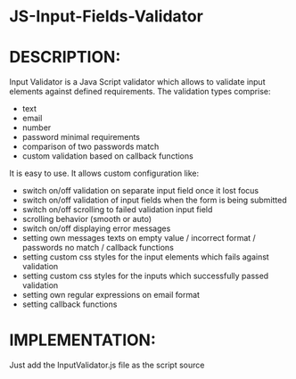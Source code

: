 # JS-Input-Fields-Validator
# DESCRIPTION:

Input Validator is a Java Script validator which allows to validate input elements against defined requirements. The validation types comprise:
- text
- email 
- number
- password minimal requirements
- comparison of two passwords match
- custom validation based on callback functions


It is easy to use. It allows custom configuration like:
- switch on/off validation on separate input field once it lost focus
- switch on/off validation of input fields when the form is being submitted
- switch on/off scrolling to failed validation input field
- scrolling behavior (smooth or auto)
- switch on/off displaying error messages 
- setting own messages texts on empty value / incorrect format / passwords no match / callback functions
- setting custom css styles for the input elements which fails against validation
- setting custom css styles for the inputs which successfully passed validation
- setting own regular expressions on email format
- setting callback functions 

# IMPLEMENTATION:
Just add the InputValidator.js file as the script source <script src='InputValidator.js'> and initialize the Validator class.
When initializing the class, you pass all the configurations which you require as an object parameter. All the input elements to be validated must have data-inputvalidator attribute with specific options as the attribute value. 
   
You can use whatever number of your message or callback variable. Just NOTE that message0 is reserved for the message displaying on empty (not filled out) input, so start numbering your messages with message1, message2 or whatever number except for 0.
Each parameter is separated by '&' sign and must be set in one of the following ways:

# FORMAT OF data-inputvalidator:
data-inputvalidator="type&messageID&callbackID&messageID" 
or 
in case of passwords validation (comparison of two passwords match) you add one more message like data-inputvalidator="password&messageID&messageID&callbackID&messageID"

- data-inputvalidator="**text**" -> validates only if the value is empty (**NOTE that message0 is ALWAYS reserved only for empty value message, you can configure the message, but never use message0 for anything else**)

- data-inputvalidator="**text&&callback1&message5**" -> will call the callback function (callback function assigned to callback1 variable in the your configuration) which displays message5, **NOTICE that there are two '&&' after the type**, it is because the second parameter should be message, so if there is no message, you just omit it and put next '&' separator sign
   
- data-inputvalidator="**email&message1&callback2&message8**" -> validates email, if in incorrect format, message1 will be displayed, if not empty, callback2 is called and if false returned, it will display meesage8

- data-inputvalidator="**digit&message2**" -> if not a number, display message 2

- data-inputvalidator="**digit&message2&callback2&message3**" -> if not a number, display message 2, if number is valid, call the callback2 function which will display message3 on false return

- data-inputvalidator="**password1&message4&message5**" -> if not correct format of password, display message4, if there exists second input field for re-entering password and it does not match this one, display message5; **NOTE that password type MUST ALWAYS be as password1 variable and the second password as password2 (even if there is only one password field, you must name the variable password1 !!!)**

- data-inputvalidator="**password2&message4&message5**" -> the same settings as password1

# CALLBACK FUNCTIONS:
Callback functions can be called on whatever input except for passwords (minimal requirements for password format is passed as a regex in your custom options, as a default it is set 6 up to 20 characters and at least one uppercase letter and one digit.

Due to callback functions you can make whatever additional check which you want, for instance check if the text field is of at least x length, or make the callback function which checks if the entered email already exists in your database etc.

For instance, you can validate if any option from SELECT element was selected, see the example in the EXAMPLE section.
**BUT KEEP IN MIND, if there is no message after the 'text' type and you want to set callback on that element, DON'T FORGET TO SEPARATE WITH TWO '&&' (data-inputvalidator="text&&callbackID&messageID") !!!!!!**

If your callback function is calling Web API (for instance queries to database to check existence of a value etc.), **YOU MUST RETURN A PROMISE FROM YOUR FUNCTION AND ON SUCCESS RESOLVE THIS PROMISE AS TRUE OR ON FAILURE RESOLVE THIS PROMISE AS FALSE, see the checkUser function in the example code below which checks if user's email address already exists**

# SUBMITTING THE FORM:
When submitting the form (doesn't have to be form, it could be e.g. a div wrapper of the input elements) you call a class method validateForm(parent element) with a parent element (form / div / section or whatever) as a parameter of the method. The method returns a **Promise** which resolves **true** in case the form is successfully filled out, and if it resolves **false**. You can see the example code on how it works and how to use it.


# CUSTOM CONFIGURATION
All the custom configurations are passed as an object parameter when initializing the Class. Options to configure are as follows:

**- validate_on_lost_focus** = if true, validation of input fields is being carried out right after the field lost focus (which means on blur event of particular inputs)

**- validate_form_on_submit** = if true, validation of all fields is being carried out when submitting the form

**- scroll_to_input** = if set to true, page will scroll to the inputs (scroll_to_input has higher priority than scroll_to_alert)

**- scroll_behavior** = smooth or auto scrolling (default is smooth), if set to 'auto', the scroll will jump to the spot

**_ custom_styles_change** = object, css styles which will be applied on the input fields when the validation of the field fails (defaulty set as borderColor: 'red', borderStyle: 'solid'), **CSS PROPERTIES MUST BE SET WITHOUT HYPHEN, for instance the border-color property must be set as borderColor**

**- custom_styles_initial** = object, css styles which will be applied on the input fields when the validation of the field succeeds (defaulty set as borderColor: 'rgb(118,118,118), borderStyle: 'solid'), don't forget to set these styles so that 

**- error_message_styles** = object, css styles of the messages 

**- error_message_display** = true if the error message should be displayed

**- error_message_place_class** = if you want to place the div with error message somewhere else than into the default place (which is right above the verified input field), then set the class name of the div (or other element) whitin which you want to place it

**- error_message_place_where** = this parameter specifies where exactly within the error_message_place_class element you want to place the error message, the option are 'beforebegin', 'afterbegin','beforeend','afterend' - see the description of those at https://developer.mozilla.org/en-US/docs/Web/API/Element/insertAdjacentHTML

**- error_message_div_contains** = if you want add any class, id or attribute to the error message div, set this parameter to exactly what you want to add, e.g. if you want to the div to contain class='my_class', set this parameter as `class='my_class'`, **just notice that this value is embraced with backticks marks !!!

**- error_messages** = object, set the message you want, 'message0' is always assigned to message on not filled out input field

**- callbacks** = object, callback functions to be executed on the field - must return true on success and false on failure

**- password_regex** = regular expression for password requirements, defaulty set to 6-20 chars with at least one uppercase letter and one number (this regex: /^(?=.*\d)(?=.*[a-z])(?=.*[A-Z]).{6,20}$/  )


# EXAMPLE OF HTML:

```
<form id='testForm'>
    <input type='text' data-inputvalidator='text&&callback1&message1' placeholder="Enter text"><br><br>
    <input type='text' data-inputvalidator='email&message2&callback2&message3' placeholder="Enter email"><br><br>
    <input type='text' data-inputvalidator='digit&message4' placeholder="Enter number"><br><br>
    <input type='text' data-inputvalidator='password1&message5&message6' placeholder="Enter password"><br><br>
    <input type='text' data-inputvalidator='password2&message5&message6' placeholder="Enter password"><br><br><br>
    <select data-inputvalidator='text&&callback3&message7'>
      <option value='default_value'>How old are you?</option>
      <option value='between0_30'>0 - 30 years</option>
      <option value='between30-60'>30 - 60 years</option>
      <option value='between60_more'>60 and more</option>
    </select>
    <input type='submit' value='Submit'>
 </form>
 
 ```
 
 # EXAMPLE OF JAVASCRIPT:
 
 ```
<script>

// callback1 function - for instance, allow only text of at least 3 chars
const testText = (text_value)=> {
    return text_value.length >= 3 ? true : false;
}

// callback2 function - check if the entered user's email address already exists
const checkUser = (user) => {
  return new Promise(async (resolve) => {
     const data = await fetch(`./sql_api.php?q=check_user&user=${user}`);
     const response = await data.text();
     if(response === 'user_exists') { 
       resolve(false);
     } else {
       resolve(true);
     }
  });
 }

// callback3 function - check if any option was selected
const testSelect = (selected_value)=> {
  if(selected_value === 'default_value') {
    return false;
  }
  else {
    return true;
  }
}


// instantiate Validator 
const inst = new Validator({
            validate_on_lost_focus: true,
            validate_form_on_submit: true,
            scroll_to_input: true,
            scroll_behavior: 'smooth',
            error_message_display: true,
            /* error_message_place_class: 'my_class', */
            /* error_message_place_where: 'beforeend', */
            /* error_message_div_contains: `class='my_class'`, */
            custom_styles_change: {
                borderColor: 'red',
                borderRadius: '5px'
            },
            custom_styles_initial: {
                borderColor: 'grey'
            },
            password_regex: /^(?=.*\d)(?=.*[a-z])(?=.*[A-Z]).{6,20}$/,
            error_messages: {
              // message0 is always intended for not filled input 
              message0: 'The field cannot be empty', 
              message1: 'Text field must be at least 3 characters long',
              message2: 'Not valid email format',
              message3: 'User with this email address already exists',
              message4: 'Not a number',
              message5: 'Password must be at least 6 chars long and must contain an uppercase letter and a number',
              message6: 'Passwords DO NOT match',
              message7: 'You must select some option'
            },
            error_message_styles: {
              marginBottom: '5px',
              color: 'red'
            },
            callbacks: {
              callback1: testText,
              callback2: checkUser,
              callback3: testSelect
            }
    });
 // add event listener on submitting the form
 document.querySelector('form').addEventListener('submit', (e)=>{
 e.preventDefault();
 
 // launch validation of all fields within the parent element (Form) => returns Promise, if true then the form is ok, if false, then the form is NOT ok
 inst.validateForm(document.querySelector('form'))
  .then(val => {
      if(val === true) {
        alert('The form is alright');
      }
      else {
        alert('The form IS NOT alright');
      }
     });
  });
  
</script>

```


 





   
   
